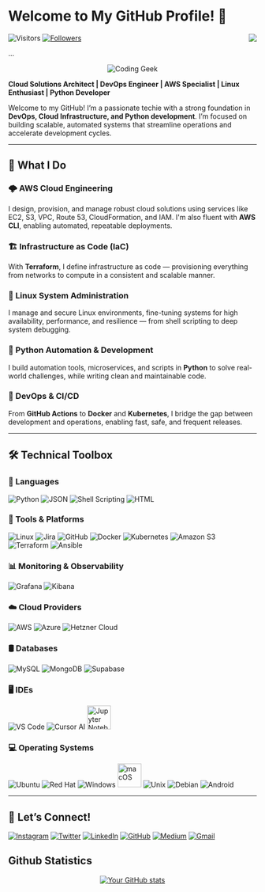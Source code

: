 # Welcome to My GitHub Profile! 👋

![Visitors](https://komarev.com/ghpvc/?username=ni8hin&color=blueviolet)
[![Followers](https://img.shields.io/github/followers/ni8hin?style=social)](https://github.com/Man-of-Mischief)
[<img align="right" src="https://img.shields.io/badge/LinkedIn-Connect-blue?style=flat&logo=linkedin">](https://www.linkedin.com/in/nidhinbabukuttan/)

...

<!-- Coding Geek Animation -->
<p align="center">
  <img src="https://user-images.githubusercontent.com/22107794/139580686-887df369-edb8-4bc8-b607-4fbf6d7e4866.gif" alt="Coding Geek" />
</p>

**Cloud Solutions Architect | DevOps Engineer | AWS Specialist | Linux Enthusiast | Python Developer**

Welcome to my GitHub! I’m a passionate techie with a strong foundation in **DevOps, Cloud Infrastructure, and Python development**. I’m focused on building scalable, automated systems that streamline operations and accelerate development cycles.

---

## 🚀 What I Do

### 🌩️ AWS Cloud Engineering  
I design, provision, and manage robust cloud solutions using services like EC2, S3, VPC, Route 53, CloudFormation, and IAM. I'm also fluent with **AWS CLI**, enabling automated, repeatable deployments.

### 🏗️ Infrastructure as Code (IaC)  
With **Terraform**, I define infrastructure as code — provisioning everything from networks to compute in a consistent and scalable manner.

### 🐧 Linux System Administration  
I manage and secure Linux environments, fine-tuning systems for high availability, performance, and resilience — from shell scripting to deep system debugging.

### 🐍 Python Automation & Development  
I build automation tools, microservices, and scripts in **Python** to solve real-world challenges, while writing clean and maintainable code.

### 🔄 DevOps & CI/CD  
From **GitHub Actions** to **Docker** and **Kubernetes**, I bridge the gap between development and operations, enabling fast, safe, and frequent releases.

---

## 🛠️ Technical Toolbox

### 🧠 Languages  
<p>
  <img src="https://img.icons8.com/color/48/000000/python.png" alt="Python"/>
  <img src="https://img.icons8.com/color/48/000000/json.png" alt="JSON"/>
  <img src="https://img.icons8.com/color/48/000000/console.png" alt="Shell Scripting"/>
  <img src="https://img.icons8.com/color/48/000000/html-5--v1.png" alt="HTML"/>
</p>

### 🔧 Tools & Platforms  
<p>
  <img src="https://img.icons8.com/color/48/000000/linux.png" alt="Linux"/>
  <img src="https://img.icons8.com/color/48/000000/jira.png" alt="Jira"/>
  <img src="https://img.icons8.com/fluent/48/000000/github.png" alt="GitHub"/>
  <img src="https://img.icons8.com/color/48/000000/docker.png" alt="Docker"/>
  <img src="https://img.icons8.com/color/48/000000/kubernetes.png" alt="Kubernetes"/>
  <img src="https://img.icons8.com/color/48/000000/amazon-s3.png" alt="Amazon S3"/>
  <img src="https://img.icons8.com/color/48/000000/terraform.png" alt="Terraform"/>
  <img src="https://img.icons8.com/color/48/000000/ansible.png" alt="Ansible"/>
</p>

### 📊 Monitoring & Observability  
<p>
  <img src="https://img.icons8.com/color/48/000000/grafana.png" alt="Grafana"/>
  <img src="https://img.icons8.com/color/48/000000/kibana.png" alt="Kibana"/>
</p>

### ☁️ Cloud Providers  
<p>
  <img src="https://img.icons8.com/color/48/000000/amazon-web-services.png" alt="AWS"/>
  <img src="https://img.icons8.com/color/48/000000/azure-1.png" alt="Azure"/>
  <img src="https://img.icons8.com/color/48/000000/cloud.png" alt="Hetzner Cloud"/>
</p>

### 🛢️ Databases  
<p>
  <img src="https://img.icons8.com/color/48/000000/mysql-logo.png" alt="MySQL"/>
  <img src="https://img.icons8.com/color/48/000000/mongodb.png" alt="MongoDB"/>
  <img src="https://img.icons8.com/color/48/000000/supabase.png" alt="Supabase"/>
</p>

### 🖥️ IDEs  
<p>
  <img src="https://img.icons8.com/color/48/000000/visual-studio-code-2019.png" alt="VS Code"/>
  <img src="https://img.icons8.com/color/48/000000/ai.png" alt="Cursor AI"/>
  <img src="https://www.vectorlogo.zone/logos/jupyter/jupyter-icon.svg" alt="Jupyter Notebook" width="48"/>
</p>

### 💻 Operating Systems  
<p>
  <img src="https://img.icons8.com/color/48/000000/ubuntu.png" alt="Ubuntu"/>
  <img src="https://img.icons8.com/color/48/000000/red-hat.png" alt="Red Hat"/>
  <img src="https://img.icons8.com/color/48/000000/windows-10.png" alt="Windows"/>
  <img src="https://upload.wikimedia.org/wikipedia/commons/thumb/f/fa/Apple_logo_black.svg/1200px-Apple_logo_black.svg.png" alt="macOS" width="48"/>
  <img src="https://img.icons8.com/color/48/000000/unix.png" alt="Unix"/>
  <img src="https://img.icons8.com/color/48/000000/debian.png" alt="Debian"/>
  <img src="https://img.icons8.com/color/48/000000/android-os.png" alt="Android"/>
</p>

---

## 🔗 Let’s Connect!

<p>
  <a href="https://www.instagram.com/ni8hin?igsh=aHZxNDcwNjA3d2cz"><img src="https://img.icons8.com/color/48/000000/instagram-new.png" alt="Instagram"/></a>
  <a href="https://x.com/ni8hin"><img src="https://img.icons8.com/color/48/000000/twitter.png" alt="Twitter"/></a>
  <a href="https://www.linkedin.com/in/nidhinbabukuttan/"><img src="https://img.icons8.com/color/48/000000/linkedin.png" alt="LinkedIn"/></a>
  <a href="https://github.com/Man-of-Mischief"><img src="https://img.icons8.com/fluent/48/000000/github.png" alt="GitHub"/></a>
  <a href="https://medium.com/@nidhinbabukuttan"><img src="https://img.icons8.com/color/48/000000/medium-monogram.png" alt="Medium"/></a>
  <a href="mailto:nidhinbabukuttan@gmail.com"><img src="https://img.icons8.com/color/48/000000/gmail.png" alt="Gmail"></a>
</p>

## Github Statistics

<p align="center">
  <a href="https://github.com/ni8hin">
    <img src="https://github-readme-stats.vercel.app/api?username=ni8hin" alt="Your GitHub stats">
  </a>
</p>
